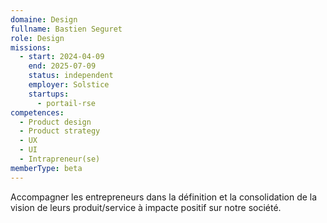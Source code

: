 ```yaml
---
domaine: Design
fullname: Bastien Seguret
role: Design
missions:
  - start: 2024-04-09
    end: 2025-07-09
    status: independent
    employer: Solstice
    startups:
      - portail-rse
competences:
  - Product design
  - Product strategy
  - UX
  - UI
  - Intrapreneur(se)
memberType: beta
---
```

Accompagner les entrepreneurs dans la définition et la consolidation de la vision de leurs produit/service à impacte positif sur notre société.
